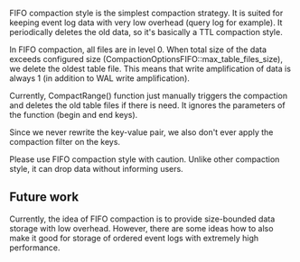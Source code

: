 FIFO compaction style is the simplest compaction strategy. It is suited for keeping event log data with very low overhead (query log for example). It periodically deletes the old data, so it's basically a TTL compaction style.

In FIFO compaction, all files are in level 0. When total size of the data exceeds configured size (CompactionOptionsFIFO::max_table_files_size), we delete the oldest table file. This means that write amplification of data is always 1 (in addition to WAL write amplification).

Currently, CompactRange() function just manually triggers the compaction and deletes the old table files if there is need. It ignores the parameters of the function (begin and end keys).

Since we never rewrite the key-value pair, we also don't ever apply the compaction filter on the keys.

Please use FIFO compaction style with caution. Unlike other compaction style, it can drop data without informing users.

## Future work

Currently, the idea of FIFO compaction is to provide size-bounded data storage with low overhead. However, there are some ideas how to also make it good for storage of ordered event logs with extremely high performance.